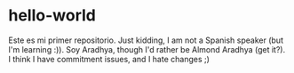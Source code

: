 # hello-world
Este es mi primer repositorio. Just kidding, I am not a Spanish speaker (but I'm learning :)).
Soy Aradhya, though I'd rather be Almond Aradhya (get it?).
I think I have commitment issues, and I hate changes ;)
